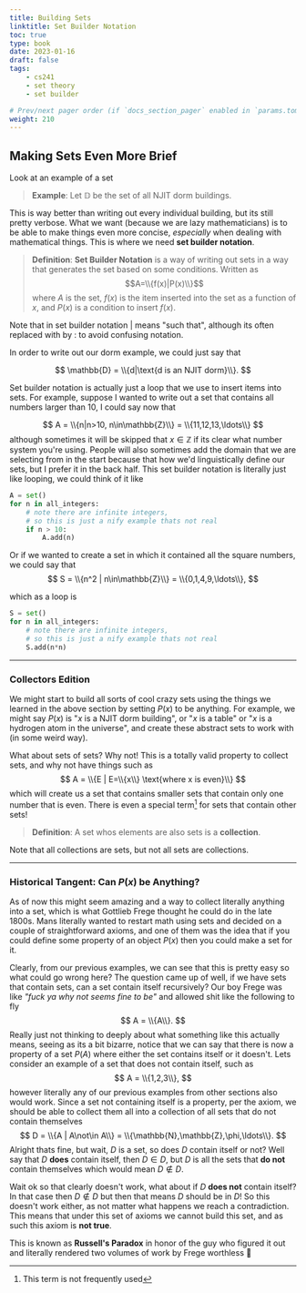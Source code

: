 ```yaml
---
title: Building Sets
linktitle: Set Builder Notation
toc: true
type: book
date: 2023-01-16
draft: false
tags:
    - cs241
    - set theory
    - set builder

# Prev/next pager order (if `docs_section_pager` enabled in `params.toml`)
weight: 210
---
```


## Making Sets Even More Brief

Look at an example of a set

>__Example__: Let $\mathbb{D}$ be the set of all NJIT dorm buildings.

This is way better than writing out every individual building, but its still pretty verbose. What we want (because we are lazy mathematicians) is to be able to make things even more concise, *especially* when dealing with mathematical things. This is where we need __set builder notation__.

>__Definition__: __Set Builder Notation__ is a way of writing out sets in a way that generates the set based on some conditions. Written as $$A=\\{f(x)|P(x)\\}$$ where $A$ is the set, $f(x)$ is the item inserted into the set as a function of $x$, and $P(x)$ is a condition to insert $f(x)$.

Note that in set builder notation $|$ means "such that", although its often replaced with by $:$ to avoid confusing notation. 

In order to write out our dorm example, we could just say that

$$
\mathbb{D} = \\{d|\text{d is an NJIT dorm}\\}.
$$

Set builder notation is actually just a loop that we use to insert items into sets. For example, suppose I wanted to write out a set that contains all numbers larger than $10$, I could say now that

$$
A = \\{n|n>10, n\in\mathbb{Z}\\} = \\{11,12,13,\ldots\\}
$$
although sometimes it will be skipped that $x\in\mathbb{Z}$ if its clear what number system you're using. People will also sometimes add the domain that we are selecting from in the start because that how we'd linguistically define our sets, but I prefer it in the back half. This set builder notation is literally just like looping, we could think of it like

```python
A = set()
for n in all_integers: 
    # note there are infinite integers,
    # so this is just a nify example thats not real
    if n > 10:
        A.add(n)
```

Or if we wanted to create a set in which it contained all the square numbers, we could say that
$$
S = \\{n^2 | n\in\mathbb{Z}\\} = \\{0,1,4,9,\ldots\\},
$$

which as a loop is

```python
S = set()
for n in all_integers:
    # note there are infinite integers,
    # so this is just a nify example thats not real
    S.add(n*n)
```

---

### Collectors Edition

We might start to build all sorts of cool crazy sets using the things we learned in the above section by setting $P(x)$ to be anything. For example, we might say $P(x)$ is "$x$ is a NJIT dorm building", or "$x$ is a table" or "$x$ is a hydrogen atom in the universe", and create these abstract sets to work with (in some weird way).

What about sets of sets? Why not! This is a totally valid property to collect sets, and why not have things such as
$$
A = \\{E | E=\\{x\\} \text{where x is even}\\}
$$
which will create us a set that contains smaller sets that contain only one number that is even. There is even a special term[^1] for sets that contain other sets!

>__Definition__: A set whos elements are also sets is a __collection__.

Note that all collections are sets, but not all sets are collections.

---

### Historical Tangent: Can $P(x)$ be Anything?

As of now this might seem amazing and a way to collect literally anything into a set, which is what Gottlieb Frege thought he could do in the late 1800s. Mans literally wanted to restart math using sets and decided on a couple of straightforward axioms, and one of them was the idea that if you could define some property of an object $P(x)$ then you could make a set for it.

Clearly, from our previous examples, we can see that this is pretty easy so what could go wrong here? The question came up of well, if we have sets that contain sets, can a set contain itself recursively? Our boy Frege was like *"fuck ya why not seems fine to be"* and allowed shit like the following to fly
$$
A = \\{A\\}.
$$
Really just not thinking to deeply about what something like this actually means, seeing as its a bit bizarre, notice that we can say that there is now a property of a set $P(A)$ where either the set contains itself or it doesn't. Lets consider an example of a set that does not contain itself, such as
$$
A = \\{1,2,3\\},
$$
however literally any of our previous examples from other sections also would work. Since a set not containing itself is a property, per the axiom, we should be able to collect them all into a collection of all sets that do not contain themselves
$$
D = \\{A | A\not\in A\\} = \\{\mathbb{N},\mathbb{Z},\phi,\ldots\\}.
$$
Alright thats fine, but wait, $D$ is a set, so does $D$ contain itself or not? Well say that $D$ __does__ contain itself, then $D\in D$, but $D$ is all the sets that __do not__ contain themselves which would mean $D\not\in D$.

Wait ok so that clearly doesn't work, what about if $D$ __does not__ contain itself? In that case then $D\not\in D$ but then that means $D$ should be in $D$! So this doesn't work either, as not matter what happens we reach a contradiction. This means that under this set of axioms we cannot build this set, and as such this axiom is __not true__.

This is known as __Russell's Paradox__ in honor of the guy who figured it out and literally rendered two volumes of work by Frege worthless 😬

[^1]: This term is not frequently used
